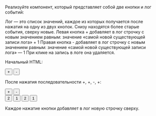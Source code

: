 Реализуйте компонент, который представляет собой две кнопки и лог событий:

Лог — это список значений, каждое из которых получается после нажатия на одну из двух кнопок. Снизу находятся более старые события, сверху новые.
Левая кнопка + добавляет в лог строчку с новым значением равным: значение «самой новой существующей записи лога» + 1
Правая кнопка - добавляет в лог строчку с новым значением равным: значение «самой новой существующей записи лога» — 1
При клике на запись в логе она удаляется.

Начальный HTML: 
<div>
  <div class="btn-group font-monospace" role="group">
    <button type="button" class="btn btn-outline-success">+</button>
    <button type="button" class="btn btn-outline-danger">-</button>
  </div>
</div>

После нажатия последовательности +, +, -, +:  
<div>
  <div class="btn-group font-monospace" role="group">
    <button type="button" class="btn btn-outline-success">+</button>
    <button type="button" class="btn btn-outline-danger">-</button>
  </div>
  <div class="list-group">
    <button type="button" class="list-group-item list-group-item-action">2</button>
    <button type="button" class="list-group-item list-group-item-action">1</button>
    <button type="button" class="list-group-item list-group-item-action">2</button>
    <button type="button" class="list-group-item list-group-item-action">1</button>
  </div>
</div>

Каждое нажатие кнопки добавляет в лог новую строчку сверху.
